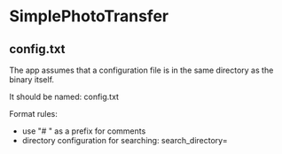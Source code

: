 # SimplePhotoTransfer

## config.txt
The app assumes that a configuration file is in the same directory as the binary itself.

It should be named: config.txt

Format rules:

- use "# " as a prefix for comments
- directory configuration for searching:
    search_directory=<path>
